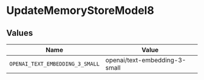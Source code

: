# UpdateMemoryStoreModel8


## Values

| Name                            | Value                           |
| ------------------------------- | ------------------------------- |
| `OPENAI_TEXT_EMBEDDING_3_SMALL` | openai/text-embedding-3-small   |
